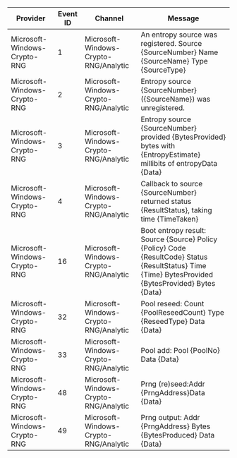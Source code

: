 Provider                      |  Event ID  |  Channel                                |  Message
------------------------------|------------|-----------------------------------------|-----------------------------------------------------------------------------------------------------------------------------------------------------
Microsoft-Windows-Crypto-RNG  |  1         |  Microsoft-Windows-Crypto-RNG/Analytic  |  An entropy source was registered.	Source	{SourceNumber}	Name	{SourceName}	Type	{SourceType}
Microsoft-Windows-Crypto-RNG  |  2         |  Microsoft-Windows-Crypto-RNG/Analytic  |  Entropy source {SourceNumber} ({SourceName}) was unregistered.
Microsoft-Windows-Crypto-RNG  |  3         |  Microsoft-Windows-Crypto-RNG/Analytic  |  Entropy source {SourceNumber} provided {BytesProvided} bytes with {EntropyEstimate} millibits of entropyData	{Data}
Microsoft-Windows-Crypto-RNG  |  4         |  Microsoft-Windows-Crypto-RNG/Analytic  |  Callback to source {SourceNumber} returned status {ResultStatus}, taking time {TimeTaken}
Microsoft-Windows-Crypto-RNG  |  16        |  Microsoft-Windows-Crypto-RNG/Analytic  |  Boot entropy result:	Source	{Source}	Policy	{Policy}	Code	{ResultCode}	Status	{ResultStatus}	Time	{Time}	BytesProvided	{BytesProvided}	Bytes	{Data}
Microsoft-Windows-Crypto-RNG  |  32        |  Microsoft-Windows-Crypto-RNG/Analytic  |  Pool reseed:	Count	{PoolReseedCount}	Type	{ReseedType}	Data	{Data}
Microsoft-Windows-Crypto-RNG  |  33        |  Microsoft-Windows-Crypto-RNG/Analytic  |  Pool add:	Pool	{PoolNo}	Data	{Data}
Microsoft-Windows-Crypto-RNG  |  48        |  Microsoft-Windows-Crypto-RNG/Analytic  |  Prng (re)seed:Addr	{PrngAddress}Data	{Data}
Microsoft-Windows-Crypto-RNG  |  49        |  Microsoft-Windows-Crypto-RNG/Analytic  |  Prng output:	Addr	{PrngAddress}	Bytes	{BytesProduced}	Data	{Data}